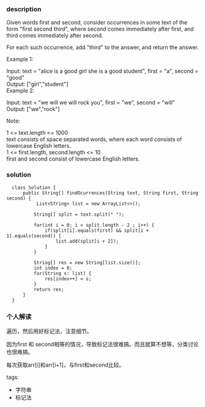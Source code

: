 ### description    
  Given words first and second, consider occurrences in some text of the form "first second third", where second comes immediately after first, and third comes immediately after second.  
    
  For each such occurrence, add "third" to the answer, and return the answer.  
    
     
    
  Example 1:  
    
  Input: text = "alice is a good girl she is a good student", first = "a", second = "good"  
  Output: ["girl","student"]  
  Example 2:  
    
  Input: text = "we will we will rock you", first = "we", second = "will"  
  Output: ["we","rock"]  
     
    
  Note:  
    
  1 <= text.length <= 1000  
  text consists of space separated words, where each word consists of lowercase English letters.  
  1 <= first.length, second.length <= 10  
  first and second consist of lowercase English letters.  
### solution    
```    
  class Solution {  
      public String[] findOcurrences(String text, String first, String second) {  
           List<String> list = new ArrayList<>();  
    
          String[] split = text.split(" ");  
    
          for(int i = 0; i < split.length - 2 ; i++) {  
              if(split[i].equals(first) && split[i + 1].equals(second)) {  
                  list.add(split[i + 2]);  
              }  
          }  
    
          String[] res = new String[list.size()];  
          int index = 0;  
          for(String s: list) {  
              res[index++] = s;  
          }  
          return res;  
      }  
  }  
```    
    
### 个人解读    
  遍历，然后用好标记法，注意细节。  
    
  因为first 和 second相等的情况，导致标记法很难搞。而且就算不想等，分类讨论也很难搞。  
    
  每次获取arr[i]和arr[i+1]，与first和second比较。  
    
tags:    
  -  字符串  
  -  标记法  
